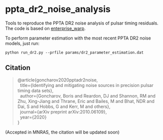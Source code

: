 # ppta_dr2_noise_analysis
Tools to reproduce the PPTA DR2 noise analysis of pulsar timing residuals. The code is based on [enterprise_warp](https://github.com/bvgoncharov/enterprise_warp "enterprise_warp: Wrapper and tools for Enterprise").

To perform parameter estimation with the most recent PPTA DR2 noise models, just run:
```
python run_dr2.py --prfile params/dr2_parameter_estimation.dat
```

## Citation

> @article{goncharov2020pptadr2noise,\
> &nbsp;&nbsp;title={Identifying and mitigating noise sources in precision pulsar timing data sets},\
> &nbsp;&nbsp;author={Goncharov, Boris and Reardon, DJ and Shannon, RM and Zhu, Xing-Jiang and Thrane, Eric and Bailes, M and Bhat, NDR and Dai, S and Hobbs, G and Kerr, M and others},\
> &nbsp;&nbsp;journal={arXiv preprint arXiv:2010.06109},\
> &nbsp;&nbsp;year={2020}\
> }

(Accepted in MNRAS, the citation will be updated soon)
